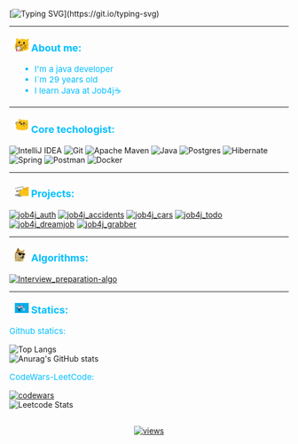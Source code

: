 [![Typing SVG](https://readme-typing-svg.herokuapp.com?color=%2336BCF7&lines=Hi,+my+name+is+Vladislav.+Welcome!)](https://git.io/typing-svg)

---

#### <p style="color: deepskyblue; font-size: 18px;"><img src="./gifs/meow-popcorn.gif" alt="" style="width: 25px; height: auto; margin-left: 10px;"> About me: </p>


<ul style="color: deepskyblue; font-size: 15px; list-style-type: disc; margin-left: 20px;">
  <li>I'm a java developer</li>
  <li>I`m 29 years old</li>
  <li>I learn Java at Job4j☕</li>
</ul>

---
#### <p style="color: deepskyblue; font-size: 18px;"><img src="./gifs/meow_attention.gif" alt="" style="width: 25px; height: auto; margin-left: 10px;"> Core techologist: </p>

![IntelliJ IDEA](https://img.shields.io/badge/IntelliJIDEA-000000.svg?style=for-the-badge&logo=intellij-idea&logoColor=white)
![Git](https://img.shields.io/badge/git-%23F05033.svg?style=for-the-badge&logo=git&logoColor=white)
![Apache Maven](https://img.shields.io/badge/Apache%20Maven-C71A36?style=for-the-badge&logo=Apache%20Maven&logoColor=white)
![Java](https://img.shields.io/badge/java-%23ED8B00.svg?style=for-the-badge&logo=openjdk&logoColor=white)
![Postgres](https://img.shields.io/badge/postgres-%23316192.svg?style=for-the-badge&logo=postgresql&logoColor=white)
![Hibernate](https://img.shields.io/badge/Hibernate-59666C?style=for-the-badge&logo=Hibernate&logoColor=white)
![Spring](https://img.shields.io/badge/spring-%236DB33F.svg?style=for-the-badge&logo=spring&logoColor=white)
![Postman](https://img.shields.io/badge/Postman-FF6C37?style=for-the-badge&logo=postman&logoColor=white)
![Docker](https://img.shields.io/badge/docker-%230db7ed.svg?style=for-the-badge&logo=docker&logoColor=white)

---

#### <p style="color: deepskyblue; font-size: 18px;"><img src="./gifs/meow_code.gif" alt="" style="width: 25px; height: auto; margin-left: 10px;"> Projects: </p>

<a href="https://github.com/WhiteVax/job4j_auth"><img width="250" src="https://denvercoder1-github-readme-stats.vercel.app/api/pin/?username=whitevax&repo=job4j_auth&theme=dracula&bg_color=1F222E&title_color=F85D7F&hide_border=true&icon_color=F8D866&show_icons=false" alt="job4j_auth"></a>
<a href="https://github.com/WhiteVax/job4j_accidents"><img width="250" src="https://denvercoder1-github-readme-stats.vercel.app/api/pin/?username=whitevax&repo=job4j_accidents&theme=dracula&bg_color=1F222E&title_color=F85D7F&hide_border=true&icon_color=F8D866&show_icons=false" alt="job4j_accidents"></a>
<a href="https://github.com/WhiteVax/job4j_cars"><img width="250" src="https://denvercoder1-github-readme-stats.vercel.app/api/pin/?username=whitevax&repo=job4j_cars&theme=dracula&bg_color=1F222E&title_color=F85D7F&hide_border=true&icon_color=F8D866&show_icons=false" alt="job4j_cars"></a>
<a href="https://github.com/WhiteVax/job4j_todo"><img width="250" src="https://denvercoder1-github-readme-stats.vercel.app/api/pin/?username=whitevax&repo=job4j_todo&theme=dracula&bg_color=1F222E&title_color=F85D7F&hide_border=true&icon_color=F8D866&show_icons=false" alt="job4j_todo"></a>
<a href="https://github.com/WhiteVax/job4j_dreamjob"><img width="250" src="https://denvercoder1-github-readme-stats.vercel.app/api/pin/?username=whitevax&repo=job4j_dreamjob&theme=dracula&bg_color=1F222E&title_color=F85D7F&hide_border=true&icon_color=F8D866&show_icons=false" alt="job4j_dreamjob"></a>
<a href="https://github.com/WhiteVax/job4j_grabber"><img width="250" src="https://denvercoder1-github-readme-stats.vercel.app/api/pin/?username=whitevax&repo=job4j_grabber&theme=dracula&bg_color=1F222E&title_color=F85D7F&hide_border=true&icon_color=F8D866&show_icons=false" alt="job4j_grabber"></a>

---

#### <p style="color: deepskyblue; font-size: 18px;"><img src="./gifs/cool-doge.gif" alt="" style="width: 25px; height: auto; margin-left: 10px;"> Algorithms: </p>

<a href="https://github.com/WhiteVax/Interview_preparation-algo"><img width="250" src="https://denvercoder1-github-readme-stats.vercel.app/api/pin/?username=whitevax&repo=Interview_preparation-algo&theme=dracula&bg_color=1F222E&title_color=F85D7F&hide_border=true&icon_color=F8D866&show_icons=false" alt="Interview_preparation-algo"></a>

---
#### <p style="color: deepskyblue; font-size: 18px;"><img src="./gifs/coder.gif" alt="" style="width: 25px; height: auto; margin-left: 10px;"> Statics: </p>

 <p style="color: deepskyblue; font-size: 15px;"> Github statics: </p>

![Top Langs](https://github-readme-stats.vercel.app/api/top-langs/?username=whitevax&size_weight=0.5&count_weight=0.5&hide=...&langs_count=6&layout=pie)
<br>
![Anurag's GitHub stats](https://github-readme-stats.vercel.app/api?username=whitevax&show_icons=true&bg_color=deepskyblue&hide=contribs,...)
<br>
 <p style="color: deepskyblue; font-size: 15px;"> CodeWars-LeetCode: </p>

[![codewars](https://www.codewars.com/users/WhiteVax/badges/large)](https://www.codewars.com/users/whitevax)
<br>
![Leetcode Stats](https://leetcard.jacoblin.cool/whitevax?ext=heatmap)
<br>

<div align="center" style="margin: 30px 0">
   <a href="https://github.com/WhiteVax/github-profile-views-counter">
       <img width="120px" src="https://komarev.com/ghpvc/?username=WhiteVax&color=DE002D" alt="views">
   </a>
</div>